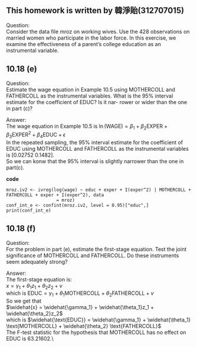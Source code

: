 ## This homework is written by 韓淨貽(312707015)

Question:\
Consider the data file mroz on working wives. Use the 428 observations on married women who participate in the labor force. In this exercise, we examine the effectiveness of a parent’s college education as an instrumental variable.

## 10.18 (e)

Question:\
Estimate the wage equation in Example 10.5 using MOTHERCOLL and FATHERCOLL as the instrumental variables. What is the 95% interval estimate for the coefficient of EDUC? Is it nar- rower or wider than the one in part (c)?

Answer:\
The wage equation in Example 10.5 is $\ln(\text{WAGE}) = \beta_1 + \beta_2 \text{EXPER} + \beta_3 \text{EXPER}^2 + \beta_4 \text{EDUC} + \epsilon$\
In the repeated sampling, the 95% interval estimate for the coefficient of EDUC using MOTHERCOLL and FATHERCOLL as the instrumental variables is [0.02752 0.1482].\
So we can konw that the 95% interval is slightly narrower than the one in part(c).

**code**

```
mroz.iv2 <- ivreg(log(wage) ~ educ + exper + I(exper^2) | MOTHERCOLL + FATHERCOLL + exper + I(exper^2), data
                   = mroz)
conf_int_e <- confint(mroz.iv2, level = 0.95)["educ",]
print(conf_int_e)

```

## 10.18 (f)

Question:\
For the problem in part (e), estimate the first-stage equation. Test the joint significance of MOTHERCOLL and FATHERCOLL. Do these instruments seem adequately strong?

Answer:\
The first-stage equation is:\
$x = \gamma_1 + \theta_1 z_1 + \theta_2 z_2 + v$\
which is $\text{EDUC} = \gamma_1 + \theta_1 \text{MOTHERCOLL} + \theta_2\text{FATHERCOLL} + v$\
So we get that\
$\widehat{x} = \widehat{\gamma_1} + \widehat{\theta_1}z_1 + \widehat{\theta_2}z_2$\
which is $\widehat{\text{EDUC}} = \widehat{\gamma_1} + \widehat{\theta_1} \text{MOTHERCOLL} + \widehat{\theta_2} \text{FATHERCOLL}$\
The F-test statistic for the hypothesis that MOTHERCOLL has no effect on EDUC is 63.21602.\
